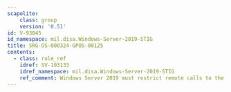 ```yaml
---
scapolite:
    class: group
    version: '0.51'
id: V-93045
id_namespace: mil.disa.Windows-Server-2019-STIG
title: SRG-OS-000324-GPOS-00125
contents:
  - class: rule_ref
    idref: SV-103133
    idref_namespace: mil.disa.Windows-Server-2019-STIG
    ref_comment: Windows Server 2019 must restrict remote calls to the Secur ...
---
```


